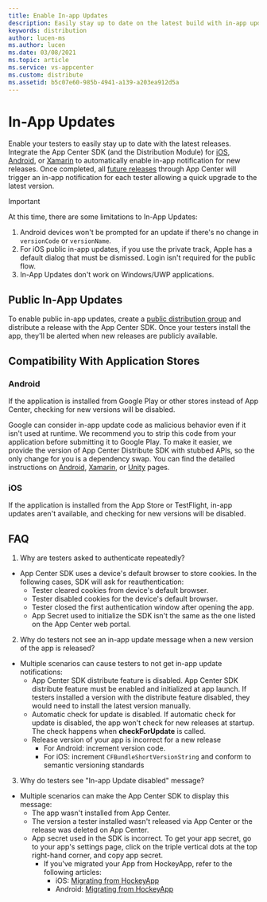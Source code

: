 ```yaml
---
title: Enable In-app Updates
description: Easily stay up to date on the latest build with in-app update notifications.
keywords: distribution
author: lucen-ms
ms.author: lucen
ms.date: 03/08/2021
ms.topic: article
ms.service: vs-appcenter
ms.custom: distribute
ms.assetid: b5c07e60-985b-4941-a139-a203ea912d5a
---
```


# In-App Updates

Enable your testers to easily stay up to date with the latest releases. Integrate the App Center SDK (and the Distribution Module) for [iOS][ios-sdk], [Android][android-sdk], or [Xamarin][xamarin-sdk] to automatically enable in-app notification for new releases. Once completed, all [future releases][uploading] through App Center will trigger an in-app notification for each tester allowing a quick upgrade to the latest version.

> [!IMPORTANT]
> At this time, there are some limitations to In-App Updates:
> 1) Android devices won't be prompted for an update if there's no change in `versionCode` or `versionName`.
> 2) For iOS public in-app updates, if you use the private track, Apple has a default dialog that must be dismissed. Login isn't required for the public flow.
> 3) In-App Updates don't work on Windows/UWP applications.

## Public In-App Updates

To enable public in-app updates, create a [public distribution group][public-dg] and distribute a release with the App Center SDK. Once your testers install the app, they'll be alerted when new releases are publicly available.

## Compatibility With Application Stores

### Android

If the application is installed from Google Play or other stores instead of App Center, checking for new versions will be disabled.

Google can consider in-app update code as malicious behavior even if it isn't used at runtime. We recommend you to strip this code from your application before submitting it to Google Play. To make it easier, we provide the version of App Center Distribute SDK with stubbed APIs, so the only change for you is a dependency swap. You can find the detailed instructions on [Android](~/sdk/distribute/android.md#prepare-your-google-play-build), [Xamarin](~/sdk/distribute/xamarin.md#remove-in-app-updates-for-google-play-builds), or [Unity](~/sdk/distribute/unity.md#remove-in-app-updates-for-google-play-builds) pages.

### iOS

If the application is installed from the App Store or TestFlight, in-app updates aren't available, and checking for new versions will be disabled.

## FAQ

 1. Why are testers asked to authenticate repeatedly?
  - App Center SDK uses a device's default browser to store cookies. In the following cases, SDK will ask for reauthentication:
    - Tester cleared cookies from device's default browser.
    - Tester disabled cookies for the device's default browser.
    - Tester closed the first authentication window after opening the app.
    - App Secret used to initialize the SDK isn't the same as the one listed on the App Center web portal.

 2. Why do testers not see an in-app update message when a new version of the app is released?
- Multiple scenarios can cause testers to not get in-app update notifications:
    - App Center SDK distribute feature is disabled. App Center SDK distribute feature must be enabled and initialized at app launch. If testers installed a version with the distribute feature disabled, they would need to install the latest version manually.
    - Automatic check for update is disabled. If automatic check for update is disabled, the app won't check for new releases at startup. The check happens when **checkForUpdate** is called.
    - Release version of your app is incorrect for a new release
      - For Android: increment version code.
      - For iOS: increment `CFBundleShortVersionString` and conform to semantic versioning standards

 3. Why do testers see "In-app Update disabled" message?
- Multiple scenarios can make the App Center SDK to display this message:
  - The app wasn't installed from App Center.
  - The version a tester installed wasn't released via App Center or the release was deleted on App Center.
  - App secret used in the SDK is incorrect. To get your app secret, go to your app's settings page, click on the triple vertical dots at the top right-hand corner, and copy app secret.
     - If you've migrated your App from HockeyApp, refer to the following articles: 
        - iOS: [Migrating from HockeyApp][ios-sdk-migration]
        - Android: [Migrating from HockeyApp][android-sdk-migration]

[ios-sdk]: ~/sdk/distribute/ios.md
[android-sdk]: ~/sdk/distribute/android.md
[xamarin-sdk]: ~/sdk/distribute/xamarin.md
[uploading]: uploading.md
[public-dg]: groups.md#creating-a-distribution-group
[ios-sdk-migration]: ~/transition/ios-sdk-migration.md#21-convert-the-application-identifier
[android-sdk-migration]: ~/transition/android-sdk-migration.md#21-convert-the-application-identifier
